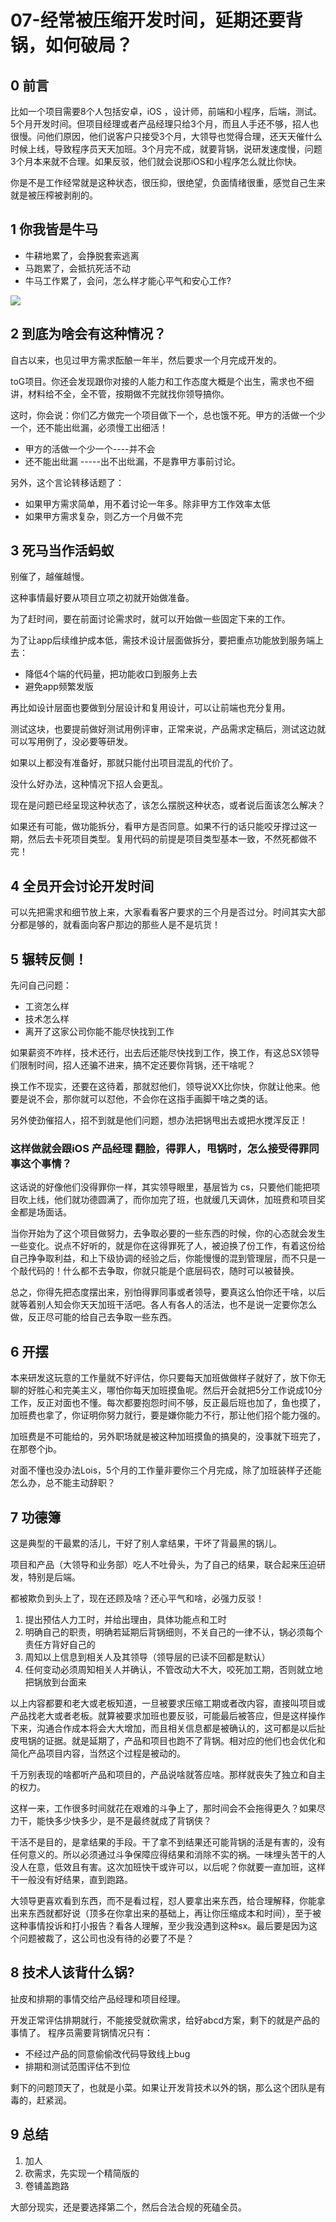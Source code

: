 # 07-经常被压缩开发时间，延期还要背锅，如何破局？

## 0 前言

比如一个项目需要8个人包括安卓，iOS ，设计师，前端和小程序，后端，测试。5个月开发时间。但项目经理或者产品经理只给3个月，而且人手还不够，招人也很慢。问他们原因，他们说客户只接受3个月，大领导也觉得合理，还天天催什么时候上线，导致程序员天天加班。3个月完不成，就要背锅，说研发速度慢，问题3个月本来就不合理。如果反驳，他们就会说那iOS和小程序怎么就比你快。

你是不是工作经常就是这种状态，很压抑，很绝望，负面情绪很重，感觉自己生来就是被压榨被剥削的。

## 1 你我皆是牛马

- 牛耕地累了，会挣脱套索逃离
- 马跑累了，会抵抗死活不动
- 牛马工作累了，会问，怎么样才能心平气和安心工作?

![](https://my-img.javaedge.com.cn/javaedge-blog/2024/05/5c2d6cdf856022486718b3babca3b2c7.png)

## 2 到底为啥会有这种情况？

自古以来，也见过甲方需求酝酿一年半，然后要求一个月完成开发的。

toG项目。你还会发现跟你对接的人能力和工作态度大概是个出生，需求也不细讲，材料给不全，全不管，按期做不完就找你领导搞你。

这时，你会说：你们乙方做完一个项目做下一个，总也饿不死。甲方的活做一个少一个，还不能出纰漏，必须慢工出细活！

- 甲方的活做一个少一个----并不会
- 还不能出纰漏 -----出不出纰漏，不是靠甲方事前讨论。

另外，这个言论转移话题了：

- 如果甲方需求简单，用不着讨论一年多。除非甲方工作效率太低
- 如果甲方需求复杂，则乙方一个月做不完

## 3 死马当作活蚂蚁

别催了，越催越慢。

这种事情最好要从项目立项之初就开始做准备。

为了赶时间，要在前面讨论需求时，就可以开始做一些固定下来的工作。

为了让app后续维护成本低，需技术设计层面做拆分，要把重点功能放到服务端上去：

- 降低4个端的代码量，把功能收口到服务上去
- 避免app频繁发版

再比如设计层面也要做到分层设计和复用设计，可以让前端也充分复用。

测试这块，也要提前做好测试用例评审，正常来说，产品需求定稿后，测试这边就可以写用例了，没必要等研发。

如果以上都没有准备好，那就只能付出项目混乱的代价了。

没什么好办法，这种情况下招人会更乱。

现在是问题已经呈现这种状态了，该怎么摆脱这种状态，或者说后面该怎么解决？

如果还有可能，做功能拆分，看甲方是否同意。如果不行的话只能咬牙撑过这一期，然后去卡死项目类型。复用代码的前提是项目类型基本一致，不然死都做不完！

## 4 全员开会讨论开发时间

可以先把需求和细节放上来，大家看看客户要求的三个月是否过分。时间其实大部分都是够的，就看面向客户那边的那些人是不是坑货！

## 5 辗转反侧！

先问自己问题：

- 工资怎么样
- 技术怎么样
- 离开了这家公司你能不能尽快找到工作

如果薪资不咋样，技术还行，出去后还能尽快找到工作，换工作，有这总SX领导们限制时间，招人还骗不进来，搞不定还要你背锅，还干啥呢？

换工作不现实，还要在这待着，那就怼他们，领导说XX比你快，你就让他来。他要是说不会，那你就可以怼他，不会你在这指手画脚干啥之类的话。

另外使劲催招人，招不到就是他们问题，想办法把锅甩出去或把水搅浑反正！

### 这样做就会跟iOS 产品经理 翻脸，得罪人，甩锅时，怎么接受得罪同事这个事情？

这话说的好像他们没得罪你一样，其实领导眼里，基层皆为 cs，只要他们能把项目吹上线，他们就功德圆满了，而你加完了班，也就缓几天调休，加班费和项目奖金都是场面话。

当你开始为了这个项目做努力，去争取必要的一些东西的时候，你的心态就会发生一些变化。说点不好听的，就是你在这得罪死了人，被迫换了份工作，有着这份给自己挣争取利益，和上下级协调的经验之后，你能慢慢的混到管理层，而不只是一个敲代码的！什么都不去争取，你就只能是个底层码农，随时可以被替换。

总之，你得先把态度摆出来，别怕得罪同事或者领导，要真这么怕你还干啥，以后就等着别人知会你天天加班干活吧。各人有各人的活法，也不是说一定要你怎么做，反正尽可能的给自己去争取一些东西。

## 6 开摆

本来研发这玩意的工作量就不好评估，你只要每天加班做做样子就好了，放下你无聊的好胜心和完美主义，哪怕你每天加班摸鱼呢。然后开会就把5分工作说成10分工作，反正对面也不懂。每次都要抱怨时间不够，反正最后班也加了，鱼也摸了，加班费也拿了，你证明你努力就行，要是嫌你能力不行，那让他们招个能力强的。

加班费是不可能给的，另外职场就是被这种加班摸鱼的搞臭的，没事就下班完了，在那卷个jb。

对面不懂也没办法Lois，5个月的工作量非要你三个月完成，除了加班装样子还能怎么办，总不能主动辞职？

## 7 功德簿

这是典型的干最累的活儿，干好了别人拿结果，干坏了背最黑的锅儿。

项目和产品（大领导和业务部）吃人不吐骨头，为了自己的结果，联合起来压迫研发，特别是后端。

都被欺负到头上了，现在还顾及啥？还心平气和啥，必强力反驳！

1. 提出预估人力工时，并给出理由，具体功能点和工时
2. 明确自己的职责，明确若延期后背锅细则，不关自己的一律不认，锅必须每个责任方背好自己的
3. 周知以上信息到相关人及其领导（领导层的已读不回都是默认）
4. 任何变动必须周知相关人并确认，不管改动大不大，咬死加工期，否则就立地把锅放到台面来

以上内容都要和老大或老板知道，一旦被要求压缩工期或者改内容，直接叫项目或产品找老大或者老板。就算被要求加班也要反驳，可能最后被答应，但是这样操作下来，沟通合作成本将会大大增加，而且相关信息都是被确认的，这可都是以后扯皮甩锅的证据。就是延期了，产品和项目也跑不了背锅。相对应的他们也会优化和简化产品项目内容，当然这个过程是被动的。

千万别表现的啥都听产品和项目的，产品说啥就答应啥。那样就丧失了独立和自主的权力。



这样一来，工作很多时间就花在艰难的斗争上了，那时间会不会拖得更久？如果尽力干，能快多少快多少，是不是最终就成了背锅侠？

干活不是目的，是拿结果的手段。干了拿不到结果还可能背锅的活是有害的，没有任何意义的。所以必须通过斗争保障应得结果和消除不实的祸。一味埋头苦干的人没人在意，低效且有害。这次加班快干或许可以，以后呢？你就要一直加班，这样干一般没有好结果，直到跑路。

大领导更喜欢看到东西，而不是看过程，怼人要拿出来东西，给合理解释，你能拿出来东西就都好说（顶多在你拿出来的基础上，再让你压缩成本和时间），至于被这种事情投诉和打小报告？看各人理解，至少我没遇到这种sx。最后要是因为这个问题被裁了，这公司也没有待的必要了不是？

## 8 技术人该背什么锅?

扯皮和排期的事情交给产品经理和项目经理。

开发正常评估排期就行，不能接受就砍需求，给好abcd方案，剩下的就是产品的事情了。
程序员需要背锅情况只有：

- 不经过产品的同意偷偷改代码导致线上bug
- 排期和测试范围评估不到位

剩下的问题顶天了，也就是小菜。如果让开发背技术以外的锅，那么这个团队是有毒的，赶紧润。

## 9 总结

1. 加人
2. 砍需求，先实现一个精简版的
3. 卷铺盖跑路

大部分现实，还是要选择第二个，然后合法合规的死磕全员。